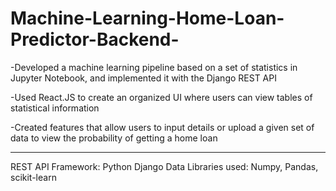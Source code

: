 # Machine-Learning-Home-Loan-Predictor-Backend-
-Developed a machine learning pipeline based on a set of statistics in Jupyter Notebook, and implemented it with the Django REST API

-Used React.JS to create an organized UI where users can view tables of statistical information

-Created features that allow users to input details or upload a given set of data to view the probability of getting a home loan

-----------------------------------------------------

REST API Framework: Python Django
Data Libraries used: Numpy, Pandas, scikit-learn
